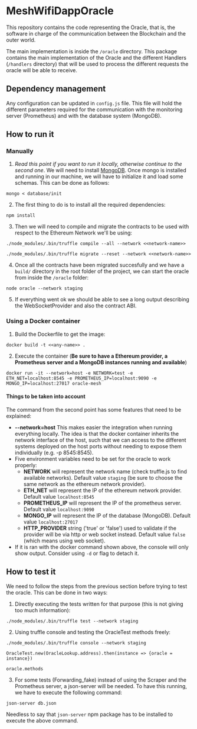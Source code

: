 # MeshWifiDappOracle

This repository contains the code representing the Oracle, that is, the software in charge of the communication between the Blockchain and the outer world.

The main implementation is inside the `/oracle` directory. This package contains the main implementation of the Oracle and the different Handlers (`/handlers` directory) that will be used to process the different requests the oracle will be able to receive.

## Dependency management

Any configuration can be updated in `config.js` file. This file will hold the different parameters required for the communication with the monitoring server (Prometheus) and with the database system (MongoDB).

## How to run it

### Manually

1. _Read this point if you want to run it locally, otherwise continue to the second one_. We will need to install [MongoDB](https://docs.mongodb.com/manual/installation/). Once mongo is installed and running in our machine, we will have to initialize it and load some schemas. This can be done as follows:

```
mongo < database/init
```

2. The first thing to do is to install all the required dependencies:

```
npm install
```

3. Then we will need to compile and migrate the contracts to be used with respect to the Ethereum Network we'll be using:

```
./node_modules/.bin/truffle compile --all --network <<network-name>>

./node_modules/.bin/truffle migrate --reset --network <<network-name>>
```

4. Once all the contracts have been migrated succesfully and we have a `build/` directory in the root folder of the project, we can start the oracle from inside the `/oracle` folder:

```
node oracle --network staging
```

5. If everything went ok we should be able to see a long output describing the WebSocketProvider and also the contract ABI.

### Using a Docker container

1. Build the Dockerfile to get the image:

```
docker build -t <<any-name>> .
```

2. Execute the container (**Be sure to have a Ethereum provider, a Prometheus server and a MongoDB instances running and available**)

```
docker run -it --network=host -e NETWORK=test -e ETH_NET=localhost:8545 -e PROMETHEUS_IP=localhost:9090 -e MONGO_IP=localhost:27017 oracle-mesh
```

#### Things to be taken into account
The command from the second point has some features that need to be explained:
- **--network=host** This makes easier the integration when running everything locally. The idea is that the docker container inherits the network interface of the host, such that we can access to the different systems deployed on the host ports without needing to expose them individually (e.g. -p 8545:8545).
- Five environment variables need to be set for the oracle to work properly:
    - **NETWORK** will represent the network name (check truffle.js to find available networks). Default value `staging` (be sure to choose the same network as the ethereum network provider).
    - **ETH_NET** will represent the IP of the ethereum network provider. Default value `localhost:8545`
    - **PROMETHEUS_IP** will represent the IP of the prometheus server. Default value `localhost:9090`
    - **MONGO_IP** will represent the IP of the database (MongoDB). Default value `localhost:27017`
    - **HTTP_PROVIDER** string ('true' or 'false') used to validate if the provider will be via http or web socket instead. Default value `false` (which means using web socket).
- If it is ran with the docker command shown above, the console will only show output. Consider using `-d` or flag to detach it.

## How to test it

We need to follow the steps from the previous section before trying to test the oracle. This can be done in two ways:

1. Directly executing the tests written for that purpose (this is not giving too much information):

```
./node_modules/.bin/truffle test --network staging
```

2. Using truffle console and testing the OracleTest methods freely:

```
./node_modules/.bin/truffle console --network staging

OracleTest.new(OracleLookup.address).then(instance => {oracle = instance})

oracle.methods
```

3. For some tests (Forwarding_fake) instead of using the Scraper and the Prometheus server, a json-server will be needed. To have this running, we have to execute the following command:

```
json-server db.json
```

Needless to say that `json-server` npm package has to be installed to execute the above command.